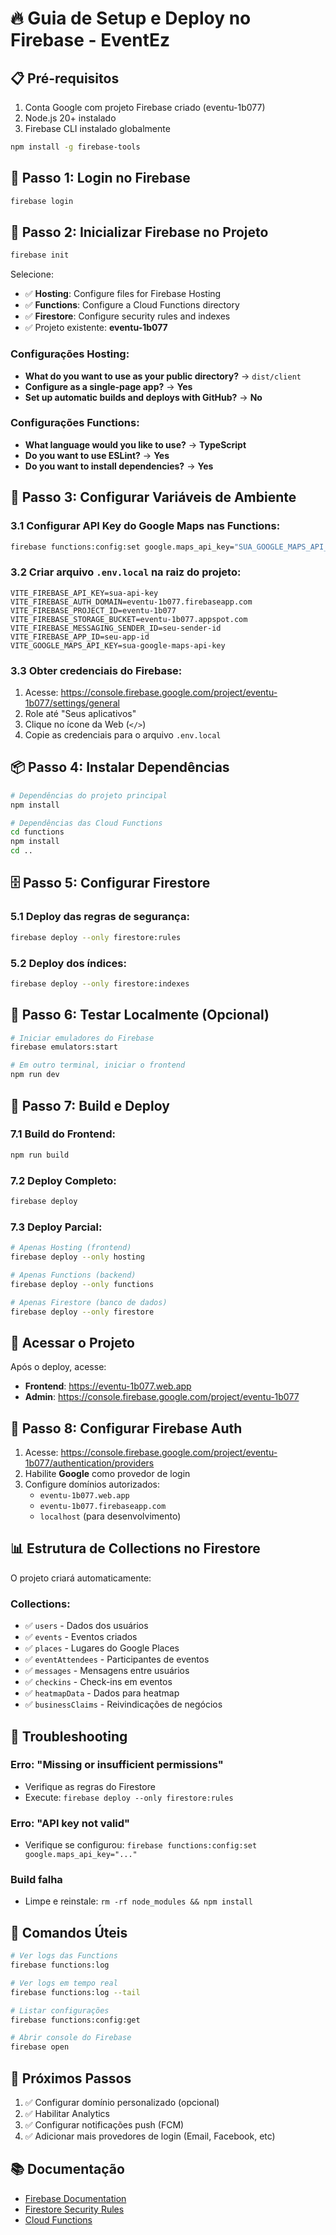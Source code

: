 # 🔥 Guia de Setup e Deploy no Firebase - EventEz

## 📋 Pré-requisitos

1. Conta Google com projeto Firebase criado (eventu-1b077)
2. Node.js 20+ instalado
3. Firebase CLI instalado globalmente

```bash
npm install -g firebase-tools
```

## 🚀 Passo 1: Login no Firebase

```bash
firebase login
```

## 🚀 Passo 2: Inicializar Firebase no Projeto

```bash
firebase init
```

Selecione:
- ✅ **Hosting**: Configure files for Firebase Hosting
- ✅ **Functions**: Configure a Cloud Functions directory
- ✅ **Firestore**: Configure security rules and indexes
- ✅ Projeto existente: **eventu-1b077**

### Configurações Hosting:
- **What do you want to use as your public directory?** → `dist/client`
- **Configure as a single-page app?** → **Yes**
- **Set up automatic builds and deploys with GitHub?** → **No**

### Configurações Functions:
- **What language would you like to use?** → **TypeScript**
- **Do you want to use ESLint?** → **Yes**
- **Do you want to install dependencies?** → **Yes**

## 🔑 Passo 3: Configurar Variáveis de Ambiente

### 3.1 Configurar API Key do Google Maps nas Functions:

```bash
firebase functions:config:set google.maps_api_key="SUA_GOOGLE_MAPS_API_KEY"
```

### 3.2 Criar arquivo `.env.local` na raiz do projeto:

```env
VITE_FIREBASE_API_KEY=sua-api-key
VITE_FIREBASE_AUTH_DOMAIN=eventu-1b077.firebaseapp.com
VITE_FIREBASE_PROJECT_ID=eventu-1b077
VITE_FIREBASE_STORAGE_BUCKET=eventu-1b077.appspot.com
VITE_FIREBASE_MESSAGING_SENDER_ID=seu-sender-id
VITE_FIREBASE_APP_ID=seu-app-id
VITE_GOOGLE_MAPS_API_KEY=sua-google-maps-api-key
```

### 3.3 Obter credenciais do Firebase:

1. Acesse: https://console.firebase.google.com/project/eventu-1b077/settings/general
2. Role até "Seus aplicativos"
3. Clique no ícone da Web (`</>`)
4. Copie as credenciais para o arquivo `.env.local`

## 📦 Passo 4: Instalar Dependências

```bash
# Dependências do projeto principal
npm install

# Dependências das Cloud Functions
cd functions
npm install
cd ..
```

## 🗄️ Passo 5: Configurar Firestore

### 5.1 Deploy das regras de segurança:

```bash
firebase deploy --only firestore:rules
```

### 5.2 Deploy dos índices:

```bash
firebase deploy --only firestore:indexes
```

## 🧪 Passo 6: Testar Localmente (Opcional)

```bash
# Iniciar emuladores do Firebase
firebase emulators:start

# Em outro terminal, iniciar o frontend
npm run dev
```

## 🚢 Passo 7: Build e Deploy

### 7.1 Build do Frontend:

```bash
npm run build
```

### 7.2 Deploy Completo:

```bash
firebase deploy
```

### 7.3 Deploy Parcial:

```bash
# Apenas Hosting (frontend)
firebase deploy --only hosting

# Apenas Functions (backend)
firebase deploy --only functions

# Apenas Firestore (banco de dados)
firebase deploy --only firestore
```

## 📍 Acessar o Projeto

Após o deploy, acesse:
- **Frontend**: https://eventu-1b077.web.app
- **Admin**: https://console.firebase.google.com/project/eventu-1b077

## 🔐 Passo 8: Configurar Firebase Auth

1. Acesse: https://console.firebase.google.com/project/eventu-1b077/authentication/providers
2. Habilite **Google** como provedor de login
3. Configure domínios autorizados:
   - `eventu-1b077.web.app`
   - `eventu-1b077.firebaseapp.com`
   - `localhost` (para desenvolvimento)

## 📊 Estrutura de Collections no Firestore

O projeto criará automaticamente:

### Collections:
- ✅ `users` - Dados dos usuários
- ✅ `events` - Eventos criados
- ✅ `places` - Lugares do Google Places
- ✅ `eventAttendees` - Participantes de eventos
- ✅ `messages` - Mensagens entre usuários
- ✅ `checkins` - Check-ins em eventos
- ✅ `heatmapData` - Dados para heatmap
- ✅ `businessClaims` - Reivindicações de negócios

## 🔧 Troubleshooting

### Erro: "Missing or insufficient permissions"
- Verifique as regras do Firestore
- Execute: `firebase deploy --only firestore:rules`

### Erro: "API key not valid"
- Verifique se configurou: `firebase functions:config:set google.maps_api_key="..."`

### Build falha
- Limpe e reinstale: `rm -rf node_modules && npm install`

## 📝 Comandos Úteis

```bash
# Ver logs das Functions
firebase functions:log

# Ver logs em tempo real
firebase functions:log --tail

# Listar configurações
firebase functions:config:get

# Abrir console do Firebase
firebase open
```

## 🎯 Próximos Passos

1. ✅ Configurar domínio personalizado (opcional)
2. ✅ Habilitar Analytics
3. ✅ Configurar notificações push (FCM)
4. ✅ Adicionar mais provedores de login (Email, Facebook, etc)

## 📚 Documentação

- [Firebase Documentation](https://firebase.google.com/docs)
- [Firestore Security Rules](https://firebase.google.com/docs/firestore/security/get-started)
- [Cloud Functions](https://firebase.google.com/docs/functions)

